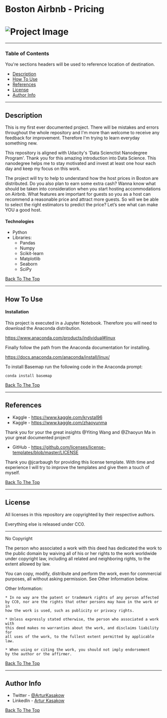# Boston Airbnb - Pricing

# ![Project Image](project-image-url)

---

### Table of Contents
You're sections headers will be used to reference location of destination.

- [Description](#description)
- [How To Use](#how-to-use)
- [References](#references)
- [License](#license)
- [Author Info](#author-info)

---

## Description

This is my first ever documented project. There will be mistakes and errors throughout the whole 
repository and I'm more than welcome to receive any feedback for improvement. Therefore I'm trying
to learn everyday something new. 

This repository is aligned with Udacity's 'Data Scienctist Nanodegree Program'. Thank you for this amazing introduction
into Data Science. This nanodegree helps me to stay motivated and invest at least one hour each day and keep my focus
on this work.

The project will try to help to understand how the host prices in Boston are distributed. Do you also plan to earn some extra cash? Wanna know what should be taken into consideration when you start hosting accommodations on Airbnb. What features are important for guests so you as a host can recommend a reasonable price and attract more guests. So will we be able to select the right estimators to predict the price? Let’s see what can make YOU a good host.

#### Technologies

- Python
- Libraries:
    - Pandas
    - Numpy
    - Scikit-learn
    - Matplotlib
    - Seaborn
    - SciPy


[Back To The Top](#read-me-template)

---

## How To Use

#### Installation

This project is executed in a Jupyter Notebook.
Therefore you will need to download the Anaconda distribution.

https://www.anaconda.com/products/individual#linux

Finally follow the path from the Anaconda documentation for
installing.

https://docs.anaconda.com/anaconda/install/linux/

To install Basemap run the following code in the Anaconda prompt:

`conda install basemap`

[Back To The Top](#read-me-template)

---

## References

- Kaggle - https://www.kaggle.com/krystal96 
- Kaggle - https://www.kaggle.com/zhaoyunma

Thank you for your the great insights @Yiting Wang and @Zhaoyun Ma in your great documented project!

- GitHub - https://github.com/licenses/license-templates/blob/master/LICENSE

Thank you @jcarbaugh for providing this license template. With time and experience I will try to improve the templates
and give them a touch of myself.

[Back To The Top](#read-me-template)

---

## License

All licenses in this repository are copyrighted by their respective authors.

Everything else is released under CC0.

------------------------------------------------------------------------------

No Copyright

The person who associated a work with this deed has dedicated the work to the
public domain by waiving all of his or her rights to the work worldwide under
copyright law, including all related and neighboring rights,
to the extent allowed by law.

You can copy, modify, distribute and perform the work, even for commercial
purposes, all without asking permission. See Other Information below.

Other Information:

    * In no way are the patent or trademark rights of any person affected
    by CC0, nor are the rights that other persons may have in the work or in
    how the work is used, such as publicity or privacy rights.

    * Unless expressly stated otherwise, the person who associated a work with
    this deed makes no warranties about the work, and disclaims liability for
    all uses of the work, to the fullest extent permitted by applicable law.

    * When using or citing the work, you should not imply endorsement
    by the author or the affirmer.

[Back To The Top](#read-me-template)

---

## Author Info

- Twitter - [@ArturKasakow](https://twitter.com/arturkasakow)
- LinkedIn - [Artur Kasakow](https://https://linkedin.com/in/arturkasakow/)

[Back To The Top](#read-me-template)
